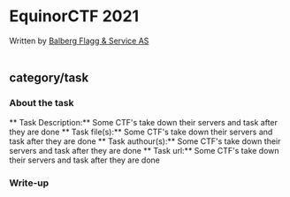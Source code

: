 # EquinorCTF 2021

Written by [Balberg Flagg & Service AS](https://ctftime.org/team/152116)
<br>
<br>

## category/task
### About the task
** Task Description:**
Some CTF's take down their servers and task after they are done
** Task file(s):**
Some CTF's take down their servers and task after they are done
** Task authour(s):**
Some CTF's take down their servers and task after they are done
** Task url:**
Some CTF's take down their servers and task after they are done
### Write-up
